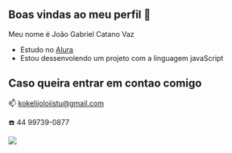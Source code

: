 ## Boas vindas ao meu perfil   🙂

Meu nome é João Gabriel Catano Vaz 

- Estudo no [Alura](https://www.alura.com.br)
- Estou dessenvolendo um projeto com a linguagem javaScript

## Caso queira entrar em contao comigo 

📫 kokelijolojistu@gmail.com

 ☎️ 44 99739-0877


 ![](https://media1.tenor.com/m/WQeBp2mBllwAAAAC/gif.gif)
